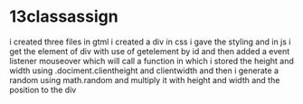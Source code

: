 # 13classassign
i created three files in gtml i created a div in css i gave the styling and in js i get the element of div with use of getelement by id and then added a event listener mouseover which will call a function in which i stored the height and width using .dociment.clientheight and clientwidth and then i generate a random using math.random and multiply it with height and width and the position to the div 
